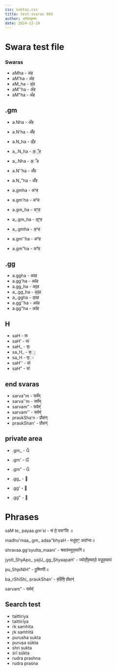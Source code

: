 ```yaml
---
css: suktas.css
title: test-svaras 003
author: अजितकृष्णः
date: 2024-12-19
---
```


# Swara test file

### Swaras

- aMha - अंह
- aM'ha - अं॑ह
- aM_ha - अं॒ह
- aM''ha - अं॑॑ह
- aM"ha - अं᳚ह

## .gm

- a.Nha - अँह
- a.N'ha - अँ॑ह
- a.N_ha - अँ॒ह
- a_.N_ha - अ॒ँ॒ह
- a_.Nha - अ॒ँह
- a.N''ha - अँ॑॑ह
- a.N_"ha - अँ᳚ह

- a.gmha - अꣳह
- a.gm'ha - अꣳ॑ह
- a.gm_ha - अꣳ॒ह
- a_.gm_ha - अ॒ꣳ॒ह
- a_.gmha - अ॒ꣳह
- a.gm''ha - अꣳ॑॑ह
- a.gm"ha - अꣳ᳚ह

## .gg

- a.ggha - अꣴह
- a.gg'ha - अꣴ॑ह
- a.gg_ha - अꣴ॒ह
- a_.gg_ha - अ॒ꣴ॒ह
- a_.ggha - अ॒ꣴह
- a.gg''ha - अꣴ॑॑ह
- a.gg"ha - अꣴ᳚ह

## H

- saH - सः
- saH' - सः॑
- saH_ - सः॒
- sa_H_ - स॒ः॒
- sa_H - स॒ः
- saH'' - सः॑॑
- saH" - सः᳚

## end svaras

- sarva"m - सर्व᳚म्
- sarva''m - सर्व॑॑म्
- sarvam" - सर्वम्᳚
- sarvam'' - सर्वम्॑॑
- praukSha'n - प्रौक्ष॑न्
- praukShan' - प्रौक्षन्॑

## private area

- .gm_ - 
- .gm' - 
- .gm" - 

- .gg_ - 
- .gg' - 
- .gg" - 


# Phrases

saM te_ payaa.gm'si -
सं ते॒ पयाꣳ॑सि ॥

madhu'maa_.gm_ adaa"bhyaH -
मधु॑मा॒ꣳ॒ अदा᳚भ्यः॥

shravaa.gg'syutta_maani' -
श्रवाꣴ॑स्युत्त॒मानि॑॥

jyotI_ShyApo_ yajU_.gg_ShyaapaH' -
ज्योती॒ꣴ॒ष्यापो॒ यजू॒ꣴ॒ष्यापः॑

pu_ShpiNIH" -
पु॒ष्णिणीः᳚॥

ba_rShiShi_ praukShan' - 
ब॒र्हिषि॒ प्रौक्षन्॑ 

sarvam" - 
सर्वम्᳚

## Search test

- taittiriya 
- taittirīya
- rk samhita
- r̥k saṁhitā
- purusha sukta
- puruṣa sūkta
- shri sukta
- śrī sūkta
- rudra prashna
- rudra praśna







